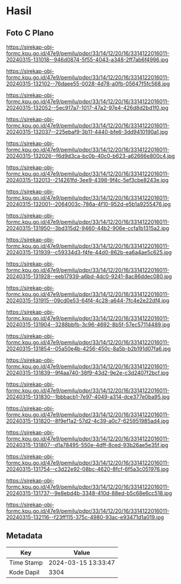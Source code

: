 # Hasil

## Foto C Plano

https://sirekap-obj-formc.kpu.go.id/47e9/pemilu/pdpr/33/14/12/20/16/3314122016011-20240315-131018--946d0874-5f55-4043-a348-2ff7ab6f4996.jpg

https://sirekap-obj-formc.kpu.go.id/47e9/pemilu/pdpr/33/14/12/20/16/3314122016011-20240315-132102--76daee55-0028-4d78-a0fb-05647f5fc568.jpg

https://sirekap-obj-formc.kpu.go.id/47e9/pemilu/pdpr/33/14/12/20/16/3314122016011-20240315-132052--5ec917a7-1017-47a2-97e4-426d8d2bd1f0.jpg

https://sirekap-obj-formc.kpu.go.id/47e9/pemilu/pdpr/33/14/12/20/16/3314122016011-20240315-132037--225ebaf9-3b11-4440-bfe6-3dd9410190a1.jpg

https://sirekap-obj-formc.kpu.go.id/47e9/pemilu/pdpr/33/14/12/20/16/3314122016011-20240315-132026--f6d9d3ca-bc0b-40c0-b623-a62666e800c4.jpg

https://sirekap-obj-formc.kpu.go.id/47e9/pemilu/pdpr/33/14/12/20/16/3314122016011-20240315-132013--214261fd-3ee9-4398-9f4c-5ef3cbe8243e.jpg

https://sirekap-obj-formc.kpu.go.id/47e9/pemilu/pdpr/33/14/12/20/16/3314122016011-20240315-132001--2064003c-786a-4f10-952d-e5b1a9255476.jpg

https://sirekap-obj-formc.kpu.go.id/47e9/pemilu/pdpr/33/14/12/20/16/3314122016011-20240315-131950--3bd315d2-9460-44b2-906e-ccfa1b1315a2.jpg

https://sirekap-obj-formc.kpu.go.id/47e9/pemilu/pdpr/33/14/12/20/16/3314122016011-20240315-131939--c59334d3-f4fe-44d0-862b-ea6a4ae5c625.jpg

https://sirekap-obj-formc.kpu.go.id/47e9/pemilu/pdpr/33/14/12/20/16/3314122016011-20240315-131928--eeb17939-a6bd-4dc0-9241-8ac86ddec080.jpg

https://sirekap-obj-formc.kpu.go.id/47e9/pemilu/pdpr/33/14/12/20/16/3314122016011-20240315-131915--09cd0e53-64f4-4c28-a644-7fc4e2e22df4.jpg

https://sirekap-obj-formc.kpu.go.id/47e9/pemilu/pdpr/33/14/12/20/16/3314122016011-20240315-131904--3288bbfb-3c96-4692-8b5f-57ec57114489.jpg

https://sirekap-obj-formc.kpu.go.id/47e9/pemilu/pdpr/33/14/12/20/16/3314122016011-20240315-131854--05a50e4b-4256-450c-8a5b-b2b191d07fa6.jpg

https://sirekap-obj-formc.kpu.go.id/47e9/pemilu/pdpr/33/14/12/20/16/3314122016011-20240315-131839--9f4aa740-38f9-43d2-9e2e-c3d2407f2bcf.jpg

https://sirekap-obj-formc.kpu.go.id/47e9/pemilu/pdpr/33/14/12/20/16/3314122016011-20240315-131830--1bbbacb1-7e97-4049-a314-dce377e0ba95.jpg

https://sirekap-obj-formc.kpu.go.id/47e9/pemilu/pdpr/33/14/12/20/16/3314122016011-20240315-131820--8f9ef1a2-57d2-4c39-a0c7-625951985ad4.jpg

https://sirekap-obj-formc.kpu.go.id/47e9/pemilu/pdpr/33/14/12/20/16/3314122016011-20240315-131807--d1a78495-550e-4dff-8ced-93b26ae5e35f.jpg

https://sirekap-obj-formc.kpu.go.id/47e9/pemilu/pdpr/33/14/12/20/16/3314122016011-20240315-131754--c3d22e92-08bc-4620-8fcf-6f5a3c051976.jpg

https://sirekap-obj-formc.kpu.go.id/47e9/pemilu/pdpr/33/14/12/20/16/3314122016011-20240315-131737--9e8ebd4b-3348-410d-88ed-b5c68e6cc518.jpg

https://sirekap-obj-formc.kpu.go.id/47e9/pemilu/pdpr/33/14/12/20/16/3314122016011-20240315-132116--f23ff115-375c-4980-93ac-e93471d1a019.jpg


## Metadata

| Key        | Value               |
| ---------- | ------------------- |
| Time Stamp | 2024-03-15 13:33:47 |
| Kode Dapil | 3304                |



